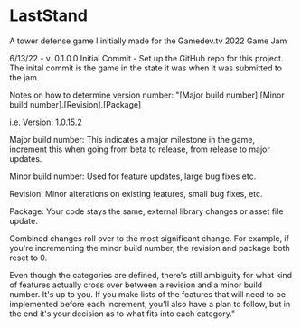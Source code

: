 # LastStand
 A tower defense game I initially made for the Gamedev.tv 2022 Game Jam


6/13/22 - v. 0.1.0.0 Initial Commit - Set up the GitHub repo for this project. The inital commit is the game in the state it was when it was submitted to the jam.



Notes on how to determine version number:
"[Major build number].[Minor build number].[Revision].[Package]

i.e. Version: 1.0.15.2

Major build number: This indicates a major milestone in the game, increment this when going from beta to release, from release to major updates.

Minor build number: Used for feature updates, large bug fixes etc.

Revision: Minor alterations on existing features, small bug fixes, etc.

Package: Your code stays the same, external library changes or asset file update.

Combined changes roll over to the most significant change. For example, if you're incrementing the minor build number, the revision and package both reset to 0.

Even though the categories are defined, there's still ambiguity for what kind of features actually cross over between a revision and a minor build number. It's up to you. If you make lists of the features that will need to be implemented before each increment, you'll also have a plan to follow, but in the end it's your decision as to what fits into each category."
